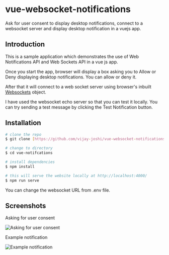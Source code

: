 # vue-websocket-notifications

Ask for user consent to display desktop notifications, connect to a websocket server and display desktop notification in a vuejs app.


## Introduction

This is a sample application which demonstrates the use of Web Notifications API and Web Sockets API in a vue js app.

Once you start the app, browser will display a box asking you to Allow or Deny displaying desktop notifications. You can allow or deny it.

After that it will connect to a web socket server using browser's inbuilt [Websockets](https://developer.mozilla.org/en-US/docs/Web/API/WebSocket) object.

I have used the websocket echo server so that you can test it locally. You can try sending a test  message by clicking the Test Notification button.

## Installation

```sh
# clone the repo
$ git clone [https://github.com/vijay-joshi/vue-websocket-notifications]

# change to directory
$ cd vue-notifcations

# install dependencies
$ npm install

# this will serve the website locally at http://localhost:4000/
$ npm run serve

```

You can change the websocket URL from .env file.


## Screenshots

Asking for user consent

![Asking for user consent](https://github.com/vijay-joshi/vue-websocket-notifications/blob/master/src/assets/notif1.png?raw=true)

Example notification

![Example notification](https://github.com/vijay-joshi/vue-websocket-notifications/blob/master/src/assets/notif2.png?raw=true)
